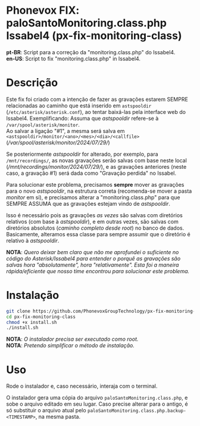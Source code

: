 # Phonevox FIX: paloSantoMonitoring.class.php Issabel4 (px-fix-monitoring-class)

**pt-BR**: Script para a correção da "monitoring.class.php" do Issabel4.<br>
**en-US**: Script to fix "monitoring.class.php" in Issabel4.

# Descrição

Este fix foi criado com a intenção de fazer as gravações estarem SEMPRE relacionadas ao caminho que está inserido em `astspooldir` (`/etc/asterisk/asterisk.conf`), ao tentar baixá-las pela interface web do Issabel4.
Exemplificando: Assuma que *astspooldir* refere-se à `/var/spool/asterisk/monitor`.<br>
Ao salvar a ligação "#1", a mesma será salva em `<astspooldir>/monitor/<ano>/<mes>/<dia>/<callfile>` (*/var/spool/asterisk/monitor/2024/07/29/<callfile>*)<br>

Se posteriormente *astspooldir* for alterado, por exemplo, para `/mnt/recordings/`, as novas gravações serão salvas com base neste local (*/mnt/recordings/monitor/2024/07/29/<callfile>*), e as gravações anteriores (neste caso, a gravação #1) será dada como "Gravação perdida" no Issabel.

Para solucionar este problema, precisamos __sempre__ mover as gravações para o novo *astspooldir*, na estrutura correta (recomenda-se mover a pasta *monitor* em si), e precisamos alterar a "monitoring.class.php" para que SEMPRE ASSUMA que as gravações estejam vindo de *astspooldir*.

Isso é necessário pois as gravações *as vezes* são salvas com diretórios relativos (com base à *astspooldir*), e em outras vezes, são salvas com diretórios absolutos (*caminho completo desde root*) no banco de dados. Basicamente, alteramos essa classe para sempre assumir que o diretório é relativo à *astspooldir*.

**NOTA**: *Quero deixar bem claro que não me aprofundei o suficiente no código do Asterisk/Issabel4 para entender o porquê as gravações são salvas hora "absolutamente", hora "relativamente". Esta foi a maneira rápida/eficiente que nosso time encontrou para solucionar este problema.*

# Instalação

```sh
git clone https://github.com/PhonevoxGroupTechnology/px-fix-monitoring-class.git
cd px-fix-monitoring-class
chmod +x install.sh
./install.sh
```
**NOTA**: *O instalador precisa ser executado como root.*<br>
**NOTA**: *Pretendo simplificar o método de instalação.*

# Uso

Rode o instalador e, caso necessário, interaja com o terminal.

O instalador gera uma cópia do arquivo `paloSantoMonitoring.class.php`, e sobe o arquivo editado em seu lugar. Caso precise alterar para o antigo, é só substituir o arquivo atual pelo `paloSantoMonitoring.class.php.backup-<TIMESTAMP>`, na mesma pasta.
